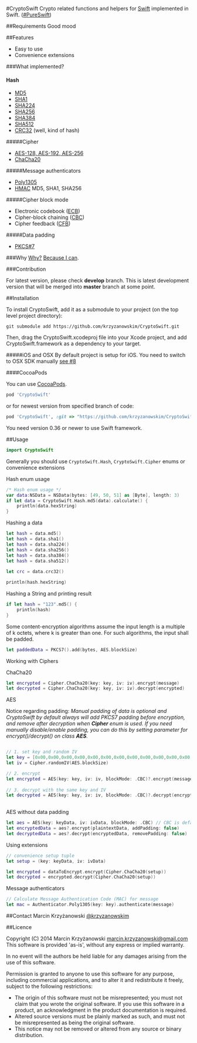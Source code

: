 #CryptoSwift
Crypto related functions and helpers for [Swift](https://developer.apple.com/swift/) implemented in Swift. ([#PureSwift](https://twitter.com/hashtag/pureswift))

##Requirements
Good mood

##Features

- Easy to use
- Convenience extensions

###What implemented?

#### Hash
- [MD5](http://tools.ietf.org/html/rfc1321)
- [SHA1](http://tools.ietf.org/html/rfc3174)
- [SHA224](http://tools.ietf.org/html/rfc6234)
- [SHA256](http://tools.ietf.org/html/rfc6234)
- [SHA384](http://tools.ietf.org/html/rfc6234)
- [SHA512](http://tools.ietf.org/html/rfc6234)
- [CRC32](http://en.wikipedia.org/wiki/Cyclic_redundancy_check) (well, kind of hash)

#####Cipher
- [AES-128, AES-192, AES-256](http://csrc.nist.gov/publications/fips/fips197/fips-197.pdf)
- [ChaCha20](http://cr.yp.to/chacha/chacha-20080128.pdf)

#####Message authenticators
- [Poly1305](http://cr.yp.to/mac/poly1305-20050329.pdf)
- [HMAC](https://www.ietf.org/rfc/rfc2104.txt) MD5, SHA1, SHA256

#####Cipher block mode
- Electronic codebook ([ECB](http://en.wikipedia.org/wiki/Block_cipher_mode_of_operation#Electronic_codebook_.28ECB.29))
- Cipher-block chaining ([CBC](http://en.wikipedia.org/wiki/Block_cipher_mode_of_operation#Cipher-block_chaining_.28CBC.29))
- Cipher feedback ([CFB](http://en.wikipedia.org/wiki/Block_cipher_mode_of_operation#Cipher_feedback_.28CFB.29))

#####Data padding
- [PKCS#7](http://tools.ietf.org/html/rfc5652#section-6.3)

###Why
[Why?](https://github.com/krzyzanowskim/CryptoSwift/issues/5) [Because I can](https://github.com/krzyzanowskim/CryptoSwift/issues/5#issuecomment-53379391).

###Contribution

For latest version, please check **develop** branch. This is latest development version that will be merged into **master** branch at some point.

##Installation

To install CryptoSwift, add it as a submodule to your project (on the top level project directory):

	git submodule add https://github.com/krzyzanowskim/CryptoSwift.git

Then, drag the CryptoSwift.xcodeproj file into your Xcode project, and add CryptoSwift.framework as a dependency to your target.

#####iOS and OSX
By default project is setup for iOS. You need to switch to OSX SDK manually [see #8](https://github.com/krzyzanowskim/CryptoSwift/issues/8)

####CocoaPods

You can use [CocoaPods](http://cocoapods.org/?q=cryptoSwift).

```ruby
pod 'CryptoSwift'
```

or for newest version from specified branch of code:

```ruby
pod 'CryptoSwift', :git => "https://github.com/krzyzanowskim/CryptoSwift", :branch => "master"
```

You need version 0.36 or newer to use Swift framework.
 
##Usage

```swift
import CryptoSwift
```

Generally you should use `CryptoSwift.Hash`, `CryptoSwift.Cipher` enums or convenience extensions

Hash enum usage
```swift
/* Hash enum usage */
var data:NSData = NSData(bytes: [49, 50, 51] as [Byte], length: 3)
if let data = CryptoSwift.Hash.md5(data).calculate() {
    println(data.hexString)
}
```
    
Hashing a data

```swift
let hash = data.md5()
let hash = data.sha1()
let hash = data.sha224()
let hash = data.sha256()
let hash = data.sha384()
let hash = data.sha512()
	
let crc = data.crc32()

println(hash.hexString)
```
	
Hashing a String and printing result

```swift
if let hash = "123".md5() {
    println(hash)
}
```    
    
Some content-encryption algorithms assume the input length is a multiple of k octets, where k is greater than one. For such algorithms, the input shall be padded.

```swift
let paddedData = PKCS7().add(bytes, AES.blockSize)
```

Working with Ciphers

ChaCha20

```swift
let encrypted = Cipher.ChaCha20(key: key, iv: iv).encrypt(message)
let decrypted = Cipher.ChaCha20(key: key, iv: iv).decrypt(encrypted)
```

AES

Notice regarding padding: *Manual padding of data is optional and CryptoSwift by default always will add PKCS7 padding before encryption, and remove after decryption when __Cipher__ enum is used. If you need manually disable/enable padding, you can do this by setting parameter for encrypt()/decrypt() on class __AES__.*

```swift

// 1. set key and random IV
let key = [0x00,0x00,0x00,0x00,0x00,0x00,0x00,0x00,0x00,0x00,0x00,0x00,0x00,0x00,0x00,0x00] as [UInt8]
let iv = Cipher.randomIV(AES.blockSize)

// 2. encrypt
let encrypted = AES(key: key, iv: iv, blockMode: .CBC)?.encrypt(message, padding: PKCS7())
	
// 3. decrypt with the same key and IV
let decrypted = AES(key: key, iv: iv, blockMode: .CBC)?.decrypt(encryptedData, padding: PKCS7())
	
```
	
AES without data padding

```swift
let aes = AES(key: keyData, iv: ivData, blockMode: .CBC) // CBC is default
let encryptedData = aes?.encrypt(plaintextData, addPadding: false)
let decryptedData = aes?.decrypt(encryptedData, removePadding: false)
```

Using extensions
	
```swift
// convenience setup tuple
let setup = (key: keyData, iv: ivData)

let encrypted = dataToEncrypt.encrypt(Cipher.ChaCha20(setup))
let decrypted = encrypted.decrypt(Cipher.ChaCha20(setup))
```
	
Message authenticators

```swift
// Calculate Message Authentication Code (MAC) for message
let mac = Authenticator.Poly1305(key: key).authenticate(message)
```

##Contact
Marcin Krzyżanowski [@krzyzanowskim](http://twitter.com/krzyzanowskim)

##Licence

Copyright (C) 2014 Marcin Krzyżanowski <marcin.krzyzanowski@gmail.com>
This software is provided 'as-is', without any express or implied warranty. 

In no event will the authors be held liable for any damages arising from the use of this software. 

Permission is granted to anyone to use this software for any purpose, including commercial applications, and to alter it and redistribute it freely, subject to the following restrictions:

- The origin of this software must not be misrepresented; you must not claim that you wrote the original software. If you use this software in a product, an acknowledgment in the product documentation is required.
- Altered source versions must be plainly marked as such, and must not be misrepresented as being the original software.
- This notice may not be removed or altered from any source or binary distribution.
